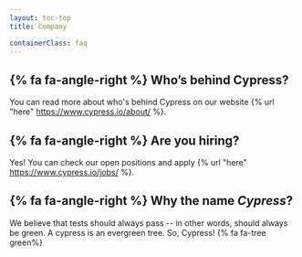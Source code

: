 ```yaml
---
layout: toc-top
title: Company

containerClass: faq
---
```


## {% fa fa-angle-right %} Who’s behind Cypress?

You can read more about who's behind Cypress on our website {% url "here" https://www.cypress.io/about/ %}.

## {% fa fa-angle-right %} Are you hiring?

Yes! You can check our open positions and apply {% url "here" https://www.cypress.io/jobs/ %}.

## {% fa fa-angle-right %} Why the name *Cypress*?
We believe that tests should always pass -- in other words, should always be green. A cypress is an evergreen tree. So, Cypress! {% fa fa-tree green%}